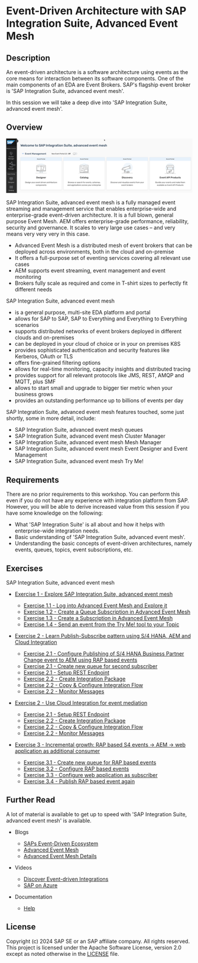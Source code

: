 # Event-Driven Architecture with SAP Integration Suite, Advanced Event Mesh

## Description

An event-driven architecture is a software architecture using events as the core means for interaction between its software components. One of the main components of an EDA are Event Brokers. SAP's flagship event broker is 'SAP Integration Suite, advanced event mesh'.

In this session we will take a deep dive into 'SAP Integration Suite, advanced event mesh'.

## Overview

![Pic 2](images/overview.png)

SAP Integration Suite, advanced event mesh is a fully managed event streaming and management service that enables enterprise-wide and enterprise-grade event-driven architecture. It is a full blown, general purpose Event Mesh. AEM offers enterprise-grade performance, reliability, security and governance. It scales to very large use cases – and very means very very very in this case.

- Advanced Event Mesh is a distributed mesh of event brokers that can be deployed across environments, both in the cloud and on-premise
- It offers a full-purpose set of eventing services covering all relevant use cases
- AEM supports event streaming, event management and event monitoring
- Brokers fully scale as required and come in T-shirt sizes to perfectly fit different needs

SAP Integration Suite, advanced event mesh

- is a general purpose, multi-site EDA platform and portal
- allows for SAP to SAP, SAP to Everything and Everything to Everything scenarios
- supports distributed networks of event brokers deployed in different clouds and on-premises
- can be deployed in your cloud of choice or in your on premises K8S
- provides sophisticated authentication and security features like Kerberos, OAuth or TLS
- offers fine-grained filtering options
- allows for real-time monitoring, capacity insights and distributed tracing
- provides support for all relevant protocols like JMS, REST, AMQP and MQTT, plus SMF
- allows to start small and upgrade to bigger tier metric when your business grows
- provides an outstanding performance up to billions of events per day

SAP Integration Suite, advanced event mesh features touched, some just shortly, some in more detail, include:

- SAP Integration Suite, advanced event mesh queues
- SAP Integration Suite, advanced event mesh Cluster Manager
- SAP Integration Suite, advanced event mesh Mesh Manager
- SAP Integration Suite, advanced event mesh Event Designer and Event Management
- SAP Integration Suite, advanced event mesh Try Me!

## Requirements

There are no prior requirements to this workshop. You can perform this even if you do not have any experience with integration platform from SAP. However, you will be able to derive increased value from this session if you have some knowledge on the following:
  - What 'SAP Integration Suite' is all about and how it helps with enterprise-wide integration needs.
  - Basic understanding of 'SAP Integration Suite, advanced event mesh'.
  - Understanding the basic concepts of event-driven architectures, namely events, queues, topics, event subscriptions, etc.

## Exercises

SAP Integration Suite, advanced event mesh

- [Exercise 1 - Explore SAP Integration Suite, advanced event mesh](exercises/ex1/)

  - [Exercise 1.1 - Log into Advanced Event Mesh and Explore it](exercises/ex1#exercise-11---log-into-advanced-event-mesh-and-explore-it)
  - [Exercise 1.2 - Create a Queue Subscription in Advanced Event Mesh ](exercises/ex1#exercise-12---create-a-queue-in-advanced-event-mesh)
  - [Exercise 1.3 - Create a Subscription in Advanced Event Mesh](exercises/ex1#exercise-13---create-a-queue-subscription-in-advanced-event-mesh)
  - [Exercise 1.4 - Send an event from the Try Me! tool to your Topic](exercises/ex1#exercise-14---send-an-event-from-the-try-me-tool-to-your-topic)
 
- [Exercise 2 - Learn Publish-Subscribe pattern using S/4 HANA, AEM and Cloud Integration](exercises/ex2/)
  - [Exercise 2.1 - Configure Publishing of S/4 HANA Business Partner Change event to AEM using RAP based events](exercises/ex3#exercise-32-rap-based-events)
  - [Exercise 2.1 - Create new queue for second subscriber](exercises/ex3#exercise-31-create-new-queue-for-rap-based-events)
  - [Exercise 2.1 - Setup REST Endpoint](exercises/ex2#21-setup-rest-endpoint)
  - [Exercise 2.2 - Create Integration Package](exercises/ex2#22-create-integration-package)
  - [Exercise 2.2 - Copy & Configure Integration Flow](exercises/ex2#23-copy--configure-integration-flow)
  - [Exercise 2.2 - Monitor Messages](exercises/ex2#24-monitor-messages)

- [Exercise 2 - Use Cloud Integration for event mediation](exercises/ex2/)

  - [Exercise 2.1 - Setup REST Endpoint](exercises/ex2#21-setup-rest-endpoint)
  - [Exercise 2.2 - Create Integration Package](exercises/ex2#22-create-integration-package)
  - [Exercise 2.2 - Copy & Configure Integration Flow](exercises/ex2#23-copy--configure-integration-flow)
  - [Exercise 2.2 - Monitor Messages](exercises/ex2#24-monitor-messages)

- [Exercise 3 - Incremental growth: RAP based S4 events -> AEM -> web application as additional consumer](exercises/ex3/)

  - [Exercise 3.1 - Create new queue for RAP based events](exercises/ex3#exercise-31-create-new-queue-for-rap-based-events)
  - [Exercise 3.2 - Configure RAP based events](exercises/ex3#exercise-32-rap-based-events)
  - [Exercise 3.3 - Configure web application as subscriber](exercises/ex3#exercise-33-configure-web-application)
  - [Exercise 3.4 - Publish RAP based event again](exercises/ex3#exercise-34-publish-rap-based-event-again)

## Further Read

A lot of material is available to get up to speed with 'SAP Integration Suite, advanced event mesh' is available.

- Blogs

  - [SAPs Event-Driven Ecosystem](https://blogs.sap.com/2022/09/01/saps-event-driven-ecosystem-revisited/)
  - [Advanced Event Mesh](https://blogs.sap.com/2022/10/28/turn-your-erp-into-a-team-player-introducing-sap-integration-suite-advanced-event-mesh/)
  - [Advanced Event Mesh Details](https://blogs.sap.com/2023/10/26/sap-advanced-event-mesh-create-your-first-event-broker/)

- Videos

  - [Discover Event-driven Integrations](https://www.youtube.com/watch?v=r9lyC_2ss2U)
  - [SAP on Azure](https://www.youtube.com/watch?v=NNrzXbX3mk0)

- Documentation

  - [Help](https://help.pubsub.em.services.cloud.sap/Cloud/cloud-lp.htm)

## License

Copyright (c) 2024 SAP SE or an SAP affiliate company. All rights reserved. This project is licensed under the Apache Software License, version 2.0 except as noted otherwise in the [LICENSE](LICENSES/Apache-2.0.txt) file.
